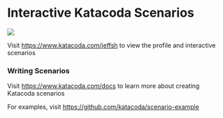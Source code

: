 # Interactive Katacoda Scenarios

[![](http://shields.katacoda.com/katacoda/jeffsh/count.svg)](https://www.katacoda.com/jeffsh "Get your profile on Katacoda.com")

Visit https://www.katacoda.com/jeffsh to view the profile and interactive scenarios

### Writing Scenarios
Visit https://www.katacoda.com/docs to learn more about creating Katacoda scenarios

For examples, visit https://github.com/katacoda/scenario-example
